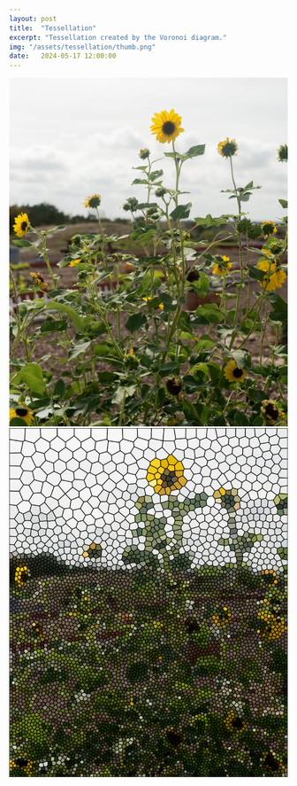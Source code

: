 ```yaml
---
layout: post
title:  "Tessellation"
excerpt: "Tessellation created by the Voronoi diagram."
img: "/assets/tessellation/thumb.png"
date:   2024-05-17 12:00:00
---
```


<div class="art">

  <div class="tessellationpiece">
    <img src="/assets/tessellation/sunflower.jpg" alt="Sunflower" />
  </div>

  <div class="tessellationpiece">
    <img src="/assets/tessellation/voronoi_tessellation.png" alt="Tessellation" />
  </div>

</div>

